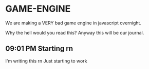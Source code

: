# GAME-ENGINE

We are making a VERY bad game engine in javascript overnight.

Why the hell would you read this?
Anyway this will be our journal.

## 09:01 PM Starting rn
I'm writing this rn
Just starting to work
